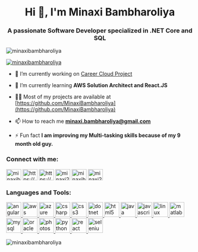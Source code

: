 <h1 align="center">Hi 👋, I'm Minaxi Bambharoliya</h1>
<h3 align="center">A passionate Software Developer specialized in .NET Core and SQL</h3>

<p align="left"> <img src="https://komarev.com/ghpvc/?username=minaxibambharoliya&label=Profile%20views&color=0e75b6&style=flat" alt="minaxibambharoliya" /> </p>

<p align="left"> <a href="https://github.com/ryo-ma/github-profile-trophy"><img src="https://github-profile-trophy.vercel.app/?username=minaxibambharoliya" alt="minaxibambharoliya" /></a> </p>

- 🔭 I’m currently working on [Career Cloud Project](https://github.com/MinaxiBambharoliya/CareerCloud)

- 🌱 I’m currently learning **AWS Solution Architect and React.JS**

- 👨‍💻 Most of my projects are available at [https://github.com/MinaxiBambharoliya](https://github.com/MinaxiBambharoliya)

- 📫 How to reach me **minaxi.bambharoliya@gmail.com**

- ⚡ Fun fact **I am improving my Multi-tasking skills because of my 9 month old guy.**

<h3 align="left">Connect with me:</h3>
<p align="left">
<a href="https://twitter.com/minaxibambharo1" target="blank"><img align="center" src="https://cdn.jsdelivr.net/npm/simple-icons@3.0.1/icons/twitter.svg" alt="minaxibambharo1" height="30" width="40" /></a>
<a href="https://linkedin.com/in/https://www.linkedin.com/in/minaxibambharoliya/" target="blank"><img align="center" src="https://cdn.jsdelivr.net/npm/simple-icons@3.0.1/icons/linkedin.svg" alt="https://www.linkedin.com/in/minaxibambharoliya/" height="30" width="40" /></a>
<a href="https://fb.com/https://www.facebook.com/minaxi.savliya" target="blank"><img align="center" src="https://cdn.jsdelivr.net/npm/simple-icons@3.0.1/icons/facebook.svg" alt="https://www.facebook.com/minaxi.savliya" height="30" width="40" /></a>
<a href="https://instagram.com/minaxi2510" target="blank"><img align="center" src="https://cdn.jsdelivr.net/npm/simple-icons@3.0.1/icons/instagram.svg" alt="minaxi2510" height="30" width="40" /></a>
<a href="https://www.hackerrank.com/minaxib" target="blank"><img align="center" src="https://cdn.jsdelivr.net/npm/simple-icons@3.0.1/icons/hackerrank.svg" alt="minaxib" height="30" width="40" /></a>
<a href="https://www.leetcode.com/minaxi25" target="blank"><img align="center" src="https://cdn.jsdelivr.net/npm/simple-icons@3.0.1/icons/leetcode.svg" alt="minaxi25" height="30" width="40" /></a>
</p>

<h3 align="left">Languages and Tools:</h3>
<p align="left"> <a href="https://angular.io" target="_blank"> <img src="https://devicons.github.io/devicon/devicon.git/icons/angularjs/angularjs-original.svg" alt="angularjs" width="40" height="40"/> </a> <a href="https://aws.amazon.com" target="_blank"> <img src="https://devicons.github.io/devicon/devicon.git/icons/amazonwebservices/amazonwebservices-original-wordmark.svg" alt="aws" width="40" height="40"/> </a> <a href="https://azure.microsoft.com/en-in/" target="_blank"> <img src="https://www.vectorlogo.zone/logos/microsoft_azure/microsoft_azure-icon.svg" alt="azure" width="40" height="40"/> </a> <a href="https://www.w3schools.com/cs/" target="_blank"> <img src="https://devicons.github.io/devicon/devicon.git/icons/csharp/csharp-original.svg" alt="csharp" width="40" height="40"/> </a> <a href="https://www.w3schools.com/css/" target="_blank"> <img src="https://devicons.github.io/devicon/devicon.git/icons/css3/css3-original-wordmark.svg" alt="css3" width="40" height="40"/> </a> <a href="https://dotnet.microsoft.com/" target="_blank"> <img src="https://devicons.github.io/devicon/devicon.git/icons/dot-net/dot-net-original-wordmark.svg" alt="dotnet" width="40" height="40"/> </a> <a href="https://www.w3.org/html/" target="_blank"> <img src="https://devicons.github.io/devicon/devicon.git/icons/html5/html5-original-wordmark.svg" alt="html5" width="40" height="40"/> </a> <a href="https://www.java.com" target="_blank"> <img src="https://devicons.github.io/devicon/devicon.git/icons/java/java-original-wordmark.svg" alt="java" width="40" height="40"/> </a> <a href="https://developer.mozilla.org/en-US/docs/Web/JavaScript" target="_blank"> <img src="https://devicons.github.io/devicon/devicon.git/icons/javascript/javascript-original.svg" alt="javascript" width="40" height="40"/> </a> <a href="https://www.linux.org/" target="_blank"> <img src="https://devicons.github.io/devicon/devicon.git/icons/linux/linux-original.svg" alt="linux" width="40" height="40"/> </a> <a href="https://www.mathworks.com/" target="_blank"> <img src="https://raw.githubusercontent.com/simple-icons/simple-icons/master/icons/mathworks.svg" alt="matlab" width="40" height="40"/> </a> <a href="https://www.mysql.com/" target="_blank"> <img src="https://devicons.github.io/devicon/devicon.git/icons/mysql/mysql-original-wordmark.svg" alt="mysql" width="40" height="40"/> </a> <a href="https://www.oracle.com/" target="_blank"> <img src="https://devicons.github.io/devicon/devicon.git/icons/oracle/oracle-original.svg" alt="oracle" width="40" height="40"/> </a> <a href="https://www.photoshop.com/en" target="_blank"> <img src="https://devicons.github.io/devicon/devicon.git/icons/photoshop/photoshop-plain.svg" alt="photoshop" width="40" height="40"/> </a> <a href="https://www.python.org" target="_blank"> <img src="https://devicons.github.io/devicon/devicon.git/icons/python/python-original.svg" alt="python" width="40" height="40"/> </a> <a href="https://reactjs.org/" target="_blank"> <img src="https://devicons.github.io/devicon/devicon.git/icons/react/react-original-wordmark.svg" alt="react" width="40" height="40"/> </a> <a href="https://www.selenium.dev" target="_blank"> <img src="https://raw.githubusercontent.com/detain/svg-logos/780f25886640cef088af994181646db2f6b1a3f8/svg/selenium-logo.svg" alt="selenium" width="40" height="40"/> </a> </p>

<p><img align="center" src="https://github-readme-stats.vercel.app/api/top-langs?username=minaxibambharoliya&show_icons=true&locale=en&layout=compact" alt="minaxibambharoliya" /></p>

